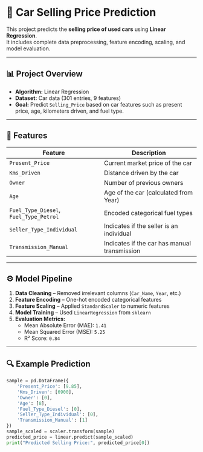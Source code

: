 # 🚗 Car Selling Price Prediction

This project predicts the **selling price of used cars** using **Linear Regression**.  
It includes complete data preprocessing, feature encoding, scaling, and model evaluation.

---

## 📊 Project Overview

- **Algorithm:** Linear Regression  
- **Dataset:** Car data (301 entries, 9 features)  
- **Goal:** Predict `Selling_Price` based on car features such as present price, age, kilometers driven, and fuel type.  

---

## 🧠 Features

| Feature | Description |
|----------|-------------|
| `Present_Price` | Current market price of the car |
| `Kms_Driven` | Distance driven by the car |
| `Owner` | Number of previous owners |
| `Age` | Age of the car (calculated from Year) |
| `Fuel_Type_Diesel`, `Fuel_Type_Petrol` | Encoded categorical fuel types |
| `Seller_Type_Individual` | Indicates if the seller is an individual |
| `Transmission_Manual` | Indicates if the car has manual transmission |

---

## ⚙️ Model Pipeline

1. **Data Cleaning** – Removed irrelevant columns (`Car_Name`, `Year`, etc.)  
2. **Feature Encoding** – One-hot encoded categorical features  
3. **Feature Scaling** – Applied `StandardScaler` to numeric features  
4. **Model Training** – Used `LinearRegression` from `sklearn`  
5. **Evaluation Metrics:**
   - Mean Absolute Error (MAE): `1.41`
   - Mean Squared Error (MSE): `5.25`
   - R² Score: `0.84`

---

## 🔍 Example Prediction

```python
sample = pd.DataFrame({
    'Present_Price': [9.85],
    'Kms_Driven': [6900],
    'Owner': [0],
    'Age': [8],
    'Fuel_Type_Diesel': [0],
    'Seller_Type_Individual': [0],
    'Transmission_Manual': [1]
})
sample_scaled = scaler.transform(sample)
predicted_price = linear.predict(sample_scaled)
print("Predicted Selling Price:", predicted_price[0])
